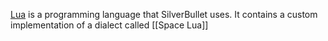 [Lua](https://www.lua.org/) is a programming language that SilverBullet uses. It contains a custom implementation of a dialect called [[Space Lua]]